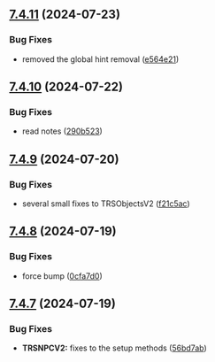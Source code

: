 ## [7.4.11](https://github.com/Torwent/SRL-T/compare/v7.4.10...v7.4.11) (2024-07-23)


### Bug Fixes

* removed the global hint removal ([e564e21](https://github.com/Torwent/SRL-T/commit/e564e216431b1aebbbccf26ddc459d8c12e322f2))



## [7.4.10](https://github.com/Torwent/SRL-T/compare/v7.4.9...v7.4.10) (2024-07-22)


### Bug Fixes

* read notes ([290b523](https://github.com/Torwent/SRL-T/commit/290b52372eda483ed96336a7a631e6082e977072))



## [7.4.9](https://github.com/Torwent/SRL-T/compare/v7.4.8...v7.4.9) (2024-07-20)


### Bug Fixes

* several small fixes to TRSObjectsV2 ([f21c5ac](https://github.com/Torwent/SRL-T/commit/f21c5acab63bdaa740b77ec96da25c844bf77fa7))



## [7.4.8](https://github.com/Torwent/SRL-T/compare/v7.4.7...v7.4.8) (2024-07-19)


### Bug Fixes

* force bump ([0cfa7d0](https://github.com/Torwent/SRL-T/commit/0cfa7d0d7b6b92ebb6dc997f3ad6693e9bc98a44))



## [7.4.7](https://github.com/Torwent/SRL-T/compare/v7.4.6...v7.4.7) (2024-07-19)


### Bug Fixes

* **TRSNPCV2:** fixes to the setup methods ([56bd7ab](https://github.com/Torwent/SRL-T/commit/56bd7ab3321a9c1efe03de6279988d198f2d1af6))



